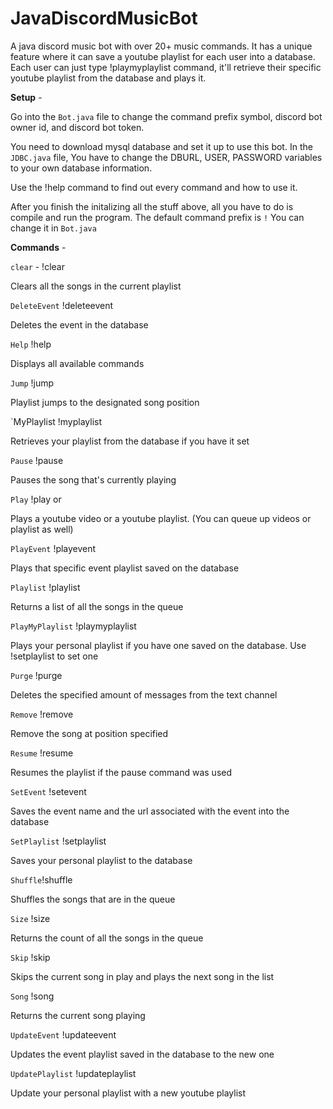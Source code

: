 # JavaDiscordMusicBot

A java discord music bot with over 20+ music commands. It has a unique feature where it can save a youtube playlist for each user into a database. Each user can just type !playmyplaylist command, it'll retrieve their specific youtube playlist from the database and plays it.

**Setup** - 

Go into the `Bot.java` file to change the command prefix symbol, discord bot owner id, and discord bot token.

You need to download mysql database and set it up to use this bot. 
In the `JDBC.java` file, You have to change the DBURL, USER, PASSWORD variables to your own database information.

Use the !help command to find out every command and how to use it.

After you finish the initalizing all the stuff above, all you have to do is compile and run the program. The default command prefix is `!` You can change it in `Bot.java`

**Commands** - 

`clear` - !clear 

Clears all the songs in the current playlist

`DeleteEvent` !deleteevent <event name>
	
Deletes the event in the database

`Help` !help
	
Displays all available commands

`Jump` !jump <song position>
	
Playlist jumps to the designated song position

`MyPlaylist !myplaylist
	
Retrieves your playlist from the database if you have it set

`Pause` !pause
	
Pauses the song that's currently playing

`Play` !play <Youtube URL> or <Youtube Playlist URL>
	
Plays a youtube video or a youtube playlist. (You can queue up videos or playlist as well)

`PlayEvent` !playevent <event name>
	
Plays that specific event playlist saved on the database

`Playlist` !playlist
	
Returns a list of all the songs in the queue

`PlayMyPlaylist` !playmyplaylist
	
Plays your personal playlist if you have one saved on the database. Use !setplaylist <youtube url> to set one

`Purge` !purge <x>
	
Deletes the specified amount of messages from the text channel

`Remove` !remove <x>
	
Remove the song at position specified
	
`Resume` !resume
	
Resumes the playlist if the pause command was used

`SetEvent` !setevent <event name> <youtube url>
	
Saves the event name and the url associated with the event into the database

`SetPlaylist` !setplaylist <youtube url>
	
Saves your personal playlist to the database

`Shuffle`!shuffle
	
Shuffles the songs that are in the queue

`Size` !size
	
Returns the count of all the songs in the queue 

`Skip` !skip
	
Skips the current song in play and plays the next song in the list

`Song` !song

Returns the current song playing
	
`UpdateEvent` !updateevent <event name> <youtube url>
	
Updates the event playlist saved in the database to the new one

`UpdatePlaylist` !updateplaylist <youtube url>
	
Update your personal playlist with a new youtube playlist
